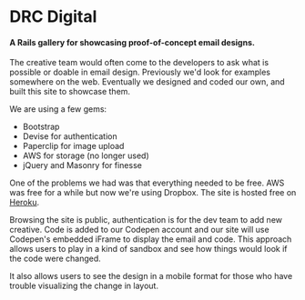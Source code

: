 # DRC Digital

#### A Rails gallery for showcasing proof-of-concept email designs.

The creative team would often come to the developers to ask what is possible or doable in email design. Previously we'd look for examples somewhere on the web. Eventually we designed and coded our own, and built this site to showcase them.

We are using a few gems:
- Bootstrap
- Devise for authentication
- Paperclip for image upload
- AWS for storage (no longer used)
- jQuery and Masonry for finesse

One of the problems we had was that everything needed to be free. AWS was free for a while but now we're using Dropbox. The site is hosted free on [Heroku](http://drc-digital.heroku.com).

Browsing the site is public, authentication is for the dev team to add new creative. Code is added to our Codepen account and our site will use Codepen's embedded iFrame to display the email and code. This approach allows users to play in a kind of sandbox and see how things would look if the code were changed.

It also allows users to see the design in a mobile format for those who have trouble visualizing the change in layout.